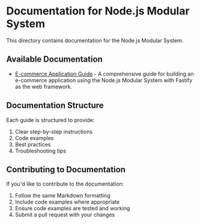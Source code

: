 # Documentation for Node.js Modular System

This directory contains documentation for the Node.js Modular System.

## Available Documentation

- [E-commerce Application Guide](e-commerce-guide.md) - A comprehensive guide for building an e-commerce application using the Node.js Modular System with Fastify as the web framework.

## Documentation Structure

Each guide is structured to provide:

1. Clear step-by-step instructions
2. Code examples
3. Best practices
4. Troubleshooting tips

## Contributing to Documentation

If you'd like to contribute to the documentation:

1. Follow the same Markdown formatting
2. Include code examples where appropriate
3. Ensure code examples are tested and working
4. Submit a pull request with your changes
